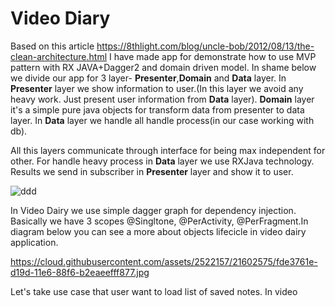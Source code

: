 # Video Diary
Based on this article https://8thlight.com/blog/uncle-bob/2012/08/13/the-clean-architecture.html I have made app for demonstrate how to use MVP pattern with RX JAVA+Dagger2 and domain driven model. In shame below we divide our app for 3 layer- **Presenter**,**Domain** and **Data** layer. In **Presenter** layer we show information to user.(In this layer we avoid any heavy work. Just present user information from **Data** layer). **Domain** layer it's a simple pure java objects for transform data from presenter to data layer. In **Data** layer we handle all handle process(in our case working with db).

All this layers communicate through interface for being max independent for other. For handle heavy process in **Data** layer we use RXJava technology. Results we send in subscriber in **Presenter** layer and show it to user.

![ddd](https://cloud.githubusercontent.com/assets/2522157/21602051/c616ba98-d198-11e6-8307-4f13c3b02782.jpg)

In Video Dairy we use simple dagger graph for dependency injection. Basically we have 3 scopes @Singltone, @PerActivity, @PerFragment.In diagram below you can see a more about objects lifecicle in video dairy application.

https://cloud.githubusercontent.com/assets/2522157/21602575/fde3761e-d19d-11e6-88f6-b2eaeefff877.jpg

Let's take use case that user want to load list of saved notes. In video




